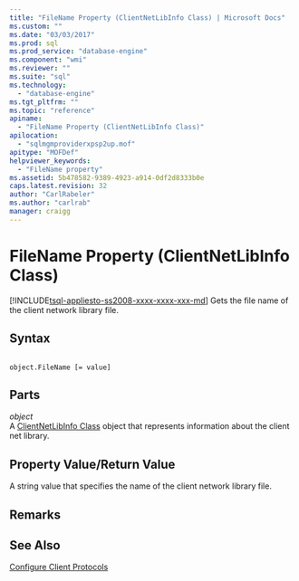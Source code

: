 ```yaml
---
title: "FileName Property (ClientNetLibInfo Class) | Microsoft Docs"
ms.custom: ""
ms.date: "03/03/2017"
ms.prod: sql
ms.prod_service: "database-engine"
ms.component: "wmi"
ms.reviewer: ""
ms.suite: "sql"
ms.technology: 
  - "database-engine"
ms.tgt_pltfrm: ""
ms.topic: "reference"
apiname: 
  - "FileName Property (ClientNetLibInfo Class)"
apilocation: 
  - "sqlmgmproviderxpsp2up.mof"
apitype: "MOFDef"
helpviewer_keywords: 
  - "FileName property"
ms.assetid: 5b478582-9389-4923-a914-0df2d8333b0e
caps.latest.revision: 32
author: "CarlRabeler"
ms.author: "carlrab"
manager: craigg
---
```

# FileName Property (ClientNetLibInfo Class)
[!INCLUDE[tsql-appliesto-ss2008-xxxx-xxxx-xxx-md](../../../includes/tsql-appliesto-ss2008-xxxx-xxxx-xxx-md.md)]
  Gets the file name of the client network library file.  
  
## Syntax  
  
```  
  
object.FileName [= value]  
```  
  
## Parts  
 *object*  
 A [ClientNetLibInfo Class](../../../relational-databases/wmi-provider-configuration-classes/clientnetlibinfo-class/clientnetlibinfo-class.md) object that represents information about the client net library.  
  
## Property Value/Return Value  
 A string value that specifies the name of the client network library file.  
  
## Remarks  
  
## See Also  
 [Configure Client Protocols](http://technet.microsoft.com/library/ms181035.aspx)  
  
  

